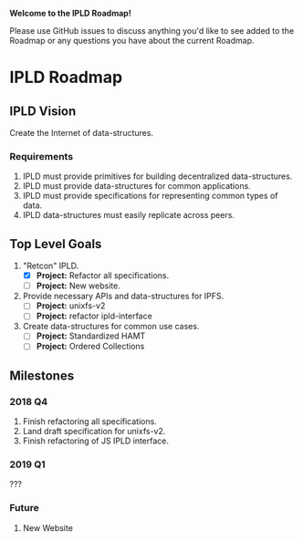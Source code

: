 **Welcome to the IPLD Roadmap!**

Please use GitHub issues to discuss anything you'd like to see added to the Roadmap or any 
questions you have about the current Roadmap.

# IPLD Roadmap

## IPLD Vision

Create the Internet of data-structures.

### Requirements

1. IPLD must provide primitives for building decentralized data-structures.
2. IPLD must provide data-structures for common applications.
3. IPLD must provide specifications for representing common types of data.
4. IPLD data-structures must easily replicate across peers.

## Top Level Goals

1. "Retcon" IPLD.
   - [x] **Project:** Refactor all specifications.
   - [ ] **Project:** New website.
2. Provide necessary APIs and data-structures for IPFS.
   - [ ] **Project:** unixfs-v2
   - [ ] **Project:** refactor ipld-interface
3. Create data-structures for common use cases.
   - [ ] **Project:** Standardized HAMT
   - [ ] **Project:** Ordered Collections

## Milestones

### 2018 Q4

1. Finish refactoring all specifications.
2. Land draft specification for unixfs-v2.
3. Finish refactoring of JS IPLD interface.

### 2019 Q1

???

### Future

1. New Website
